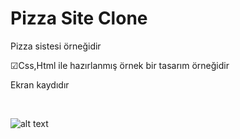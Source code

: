 
<h1> Pizza Site Clone</h1>

Pizza sistesi örneğidir

 ☑Css,Html ile hazırlanmış örnek bir tasarım örneğidir
 


<p> Ekran kaydıdır</p>
 <br>

![alt text](<Ön yüz Gif-2.gif>)





